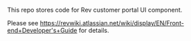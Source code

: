 
This repo stores code for Rev customer portal UI component.

Please see https://revwiki.atlassian.net/wiki/display/EN/Front-end+Developer's+Guide for details.
